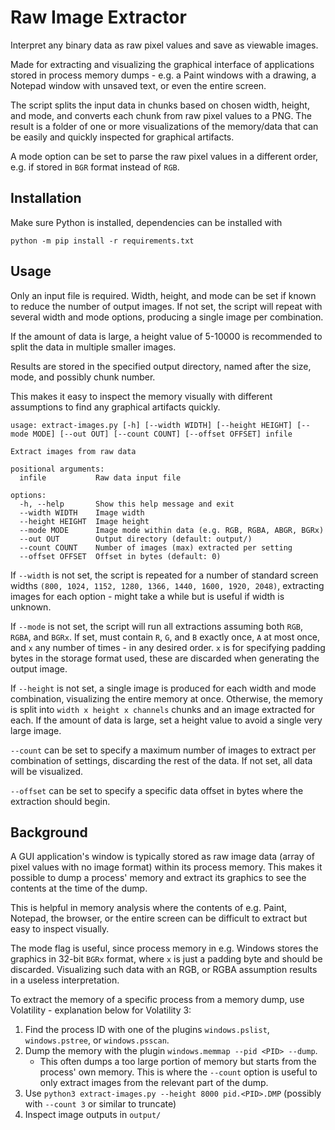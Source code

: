 # Raw Image Extractor

Interpret any binary data as raw pixel values and save as viewable images.

Made for extracting and visualizing the graphical interface of applications stored in process memory dumps - e.g. a Paint windows with a drawing, a Notepad window with unsaved text, or even the entire screen.

The script splits the input data in chunks based on chosen width, height, and mode, and converts each chunk from raw pixel values to a PNG.
The result is a folder of one or more visualizations of the memory/data that can be easily and quickly inspected for graphical artifacts.

A mode option can be set to parse the raw pixel values in a different order, e.g. if stored in `BGR` format instead of `RGB`.

## Installation

Make sure Python is installed, dependencies can be installed with

```
python -m pip install -r requirements.txt
```

## Usage

Only an input file is required. Width, height, and mode can be set if known to reduce the number of output images.
If not set, the script will repeat with several width and mode options, producing a single image per combination.

If the amount of data is large, a height value of 5-10000 is recommended to split the data in multiple smaller images.

Results are stored in the specified output directory, named after the size, mode, and possibly chunk number.

This makes it easy to inspect the memory visually with different assumptions to find any graphical artifacts quickly.

```
usage: extract-images.py [-h] [--width WIDTH] [--height HEIGHT] [--mode MODE] [--out OUT] [--count COUNT] [--offset OFFSET] infile

Extract images from raw data

positional arguments:
  infile           Raw data input file

options:
  -h, --help       Show this help message and exit
  --width WIDTH    Image width
  --height HEIGHT  Image height
  --mode MODE      Image mode within data (e.g. RGB, RGBA, ABGR, BGRx)
  --out OUT        Output directory (default: output/)
  --count COUNT    Number of images (max) extracted per setting
  --offset OFFSET  Offset in bytes (default: 0)
```

If `--width` is not set, the script is repeated for a number of standard screen widths `(800, 1024, 1152, 1280, 1366, 1440, 1600, 1920, 2048)`,
extracting images for each option - might take a while but is useful if width is unknown.

If `--mode` is not set, the script will run all extractions assuming both `RGB`, `RGBA`, and `BGRx`.
If set, must contain `R`, `G`, and `B` exactly once, `A` at most once, and `x` any number of times - in any desired order.
`x` is for specifying padding bytes in the storage format used, these are discarded when generating the output image.

If `--height` is not set, a single image is produced for each width and mode combination, visualizing the entire memory at once.
Otherwise, the memory is split into `width x height x channels` chunks and an image extracted for each.
If the amount of data is large, set a height value to avoid a single very large image.

`--count` can be set to specify a maximum number of images to extract per combination of settings, discarding the rest of the data.
If not set, all data will be visualized.

`--offset` can be set to specify a specific data offset in bytes where the extraction should begin.

## Background

A GUI application's window is typically stored as raw image data (array of pixel values with no image format) within its process memory.
This makes it possible to dump a process' memory and extract its graphics to see the contents at the time of the dump.

This is helpful in memory analysis where the contents of e.g. Paint, Notepad, the browser, or the entire screen can be difficult to extract but easy to inspect visually.

The mode flag is useful, since process memory in e.g. Windows stores the graphics in 32-bit `BGRx` format, where `x` is just a padding byte and should be discarded.
Visualizing such data with an RGB, or RGBA assumption results in a useless interpretation.

To extract the memory of a specific process from a memory dump, use Volatility - explanation below for Volatility 3:

1. Find the process ID with one of the plugins `windows.pslist`, `windows.pstree`, or `windows.psscan`.
2. Dump the memory with the plugin `windows.memmap --pid <PID> --dump`.
    - This often dumps a too large portion of memory but starts from the process' own memory. This is where the `--count` option is useful to only extract images from the relevant part of the dump.
3. Use `python3 extract-images.py --height 8000 pid.<PID>.DMP` (possibly with `--count 3` or similar to truncate)
4. Inspect image outputs in `output/`
